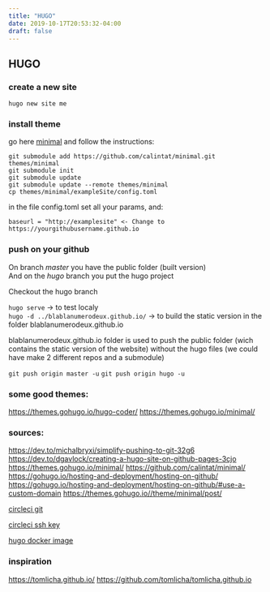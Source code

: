 ```yaml
---
title: "HUGO"
date: 2019-10-17T20:53:32-04:00
draft: false
---
```


## HUGO


### create a new site

`hugo new site me`

### install theme
go here [minimal](https://themes.gohugo.io/minimal/)  and follow the instructions:
```
git submodule add https://github.com/calintat/minimal.git themes/minimal
git submodule init
git submodule update
git submodule update --remote themes/minimal
cp themes/minimal/exampleSite/config.toml 
```
in the file config.toml set all your params, and: 
```
baseurl = "http://examplesite" <- Change to https://yourgithubusername.github.io
```

### push on your github

On branch *master* you have the public folder (built version)  
And on the *hugo* branch you put the hugo project  

Checkout the hugo branch

`hugo serve` -> to test localy  
`hugo -d ../blablanumerodeux.github.io/` -> to build the static version in the folder blablanumerodeux.github.io

blablanumerodeux.github.io folder is used to push the public folder (wich contains the static version of the website) without the hugo files (we could have make 2 different repos and a submodule)


`git push origin master -u`
`git push origin hugo -u`


### some good themes: 
https://themes.gohugo.io/hugo-coder/
https://themes.gohugo.io/minimal/


### sources: 
https://dev.to/michalbryxi/simplify-pushing-to-git-32g6
https://dev.to/dgavlock/creating-a-hugo-site-on-github-pages-3cjo
https://themes.gohugo.io/minimal/
https://github.com/calintat/minimal/
https://gohugo.io/hosting-and-deployment/hosting-on-github/
https://gohugo.io/hosting-and-deployment/hosting-on-github/#use-a-custom-domain
https://themes.gohugo.io//theme/minimal/post/
  
[circleci git](https://support.circleci.com/hc/en-us/articles/360018860473-How-to-push-a-commit-back-to-the-same-repository-as-part-of-the-CircleCI-job)  
  
[circleci ssh key](https://circleci.com/docs/2.0/gh-bb-integration/#creating-a-github-deploy-key)  
  
[hugo docker image](https://hub.docker.com/r/jguyomard/hugo-builder/)


### inspiration 

https://tomlicha.github.io/
https://github.com/tomlicha/tomlicha.github.io


<!--stackedit_data:
eyJoaXN0b3J5IjpbLTkzMzk0NjU5LC0xMDkyMzQzODAyXX0=
-->